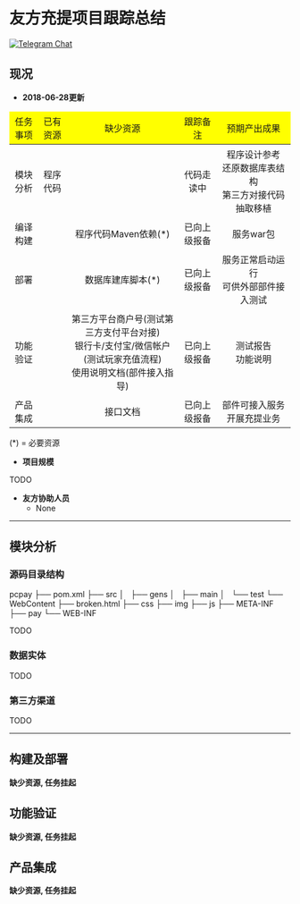 # 友方充提项目跟踪总结

[![Telegram Chat](https://cdn.rawgit.com/Patrolavia/telegram-badge/8fe3382b/chat.svg)](https://t.me/joinchat/EqTEwQ0QTWL0kbXYUoTbfA)

## 现况

* **2018-06-28更新**

<table style="text-align:center;">
  <thead style="background-color:yellow">
    <tr>
      <td style="padding:5px;">任务事项</td>
      <td style="padding:5px;">已有资源</td>
      <td style="padding:5px;">缺少资源</td>
      <td style="padding:5px;">跟踪备注</td>
      <td style="padding:5px;">预期产出成果</td>
    </tr>
  </thead>
  <tbody>
    <tr>
      <td style="padding:5px;">模块分析</td>
      <td style="padding:5px;">程序代码</td>
      <td style="padding:5px;"></td>
      <td style="padding:5px;">代码走读中</td>
      <td style="padding:5px;">程序设计参考<br>还原数据库表结构<br>第三方对接代码抽取移植</td>
    </tr>
    <tr>
      <td style="padding:5px;">编译构建</td>
      <td style="padding:5px;"></td>
      <td style="padding:5px;">程序代码Maven依赖(*)</td>
      <td style="padding:5px;">已向上级报备</td>
      <td style="padding:5px;">服务war包</td>
    </tr>
    <tr>
      <td style="padding:5px;">部署</td>
      <td style="padding:5px;"></td>
      <td style="padding:5px;">数据库建库脚本(*)</td>
      <td style="padding:5px;">已向上级报备</td>
      <td style="padding:5px;">服务正常启动运行<br>可供外部部件接入测试</td>
    </tr>
    <tr>
      <td style="padding:5px;">功能验证</td>
      <td style="padding:5px;"></td>
      <td style="padding:5px;">第三方平台商户号(测试第三方支付平台对接)<br>银行卡/支付宝/微信帐户(测试玩家充值流程)<br>使用说明文档(部件接入指导)</td>
      <td style="padding:5px;">已向上级报备</td>
      <td style="padding:5px;">测试报告<br>功能说明</td>
    </tr>
    <tr>
      <td style="padding:5px;">产品集成</td>
      <td style="padding:5px;"></td>
      <td style="padding:5px;">接口文档</td>
      <td style="padding:5px;">已向上级报备</td>
      <td style="padding:5px;">部件可接入服务开展充提业务</td>
    </tr>
  </tbody>
</table>
<!---
    <tr>
      <td style="padding:5px;"></td>
      <td style="padding:5px;"></td>
      <td style="padding:5px;"></td>
      <td style="padding:5px;"></td>
      <td style="padding:5px;"></td>
    </tr>
--->
(*) = 必要资源

* **项目规模**

TODO

* **友方协助人员**
  * None

---

## 模块分析

### 源码目录结构

pcpay
├── pom.xml
├── src
│   ├── gens
│   ├── main
│   └── test
└── WebContent
    ├── broken.html
    ├── css
    ├── img
    ├── js
    ├── META-INF
    ├── pay
    └── WEB-INF

TODO

### 数据实体

TODO

### 第三方渠道

TODO

---

## 构建及部署

**缺少资源, 任务挂起**

## 功能验证

**缺少资源, 任务挂起**

## 产品集成

**缺少资源, 任务挂起**

